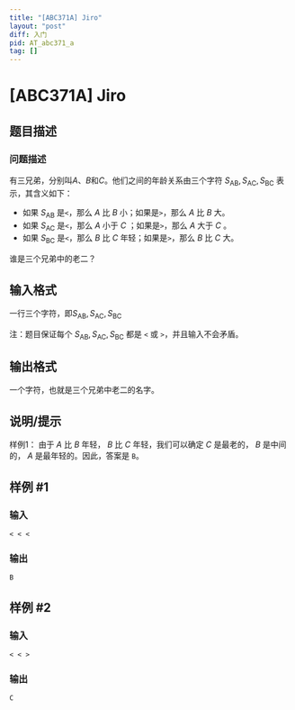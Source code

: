 ```yaml
---
title: "[ABC371A] Jiro"
layout: "post"
diff: 入门
pid: AT_abc371_a
tag: []
---
```


# [ABC371A] Jiro

## 题目描述

### 问题描述

有三兄弟，分别叫$A$、$B$和$C$。他们之间的年龄关系由三个字符 $S_{\mathrm{AB}}, S_{\mathrm{AC}}, S_{\mathrm{BC}}$ 表示，其含义如下：

- 如果 $S_{\mathrm{AB}}$ 是```<```，那么 $A$ 比 $B$ 小；如果是```>```，那么 $A$ 比 $B$ 大。
- 如果 $S_{\mathrm{AC}}$ 是```<```，那么 $A$ 小于 $C$ ；如果是```>```，那么 $A$ 大于 $C$ 。
- 如果 $S_{\mathrm{BC}}$ 是```<```，那么 $B$ 比 $C$ 年轻；如果是```>```，那么 $B$ 比 $C$ 大。

谁是三个兄弟中的老二？

## 输入格式

一行三个字符，即$S_{\mathrm{AB}}, S_{\mathrm{AC}}, S_{\mathrm{BC}}$

注：题目保证每个 $S_{\mathrm{AB}}, S_{\mathrm{AC}}, S_{\mathrm{BC}}$ 都是 `<` 或 `>`，并且输入不会矛盾。

## 输出格式

一个字符，也就是三个兄弟中老二的名字。

## 说明/提示

样例1：
由于 $A$ 比 $B$ 年轻， $B$ 比 $C$ 年轻，我们可以确定 $C$ 是最老的， $B$ 是中间的， $A$ 是最年轻的。因此，答案是 ```B```。

## 样例 #1

### 输入

```
< < <
```

### 输出

```
B
```

## 样例 #2

### 输入

```
< < >
```

### 输出

```
C
```

